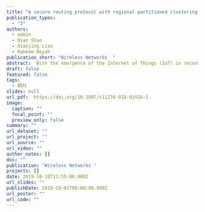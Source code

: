 ```yaml
---
title: "A secure routing protocol with regional partitioned clustering and Beta--"
publication_types:
  - "2"
authors:
  - admin
  - Qian Shao
  - Xiaojing Liao
  - Raheem Beyah 
publication_short: "Wireless Networks  "
abstract:  With the emergence of the Internet of Things (IoT) in recent years, the security has been significantly called more and more people’s attention on wireless communication between the devices and the human-beings, as well as the devices to devices. Smart home (SH), as a small-scale example of the smart application-based field, has benefited from the concept of IoT since it uses an indoor data-centric sensor network. In SH, routing schemes are widely utilized for data aggregation purposes. However, there are three main issues, which can considerably affect the current execution of routing protocol in SH: (1) lack of technical methods for precisely regional division of the network, (2) the difficulty of differentiating data among various functional regions, and (3) the vulnerability of network with advanced internal routing attacks. To address the aforementioned issues, in this paper, a two-layer cluster-based network model for indoor structured SH and a novel Beta-based trust management (BTM) scheme are proposed to defend various types of internal attacks by integrating the variation of trust value, threshold, and evaluation. The proposed structure forms a secure hierarchical routing protocol called SH-PCNBTM to effectively support the data transmission service in SH networks. The performance of SH-PCNBTM is thoroughly evaluated by using a set of comprehensive simulations. We will show that the proposed routing protocol not only ensures the even distribution of cluster-heads in each sub-region, but it also identifies and isolates the malicious sensor nodes accurately and rapidly compared with other trust-based hierarchical routing protocols.
draft: false
featured: false
tags:
  - 期刊
slides: null
url_pdf:  https://doi.org/10.1007/s11276-018-01916-1
image:
  caption: ""
  focal_point: ""
  preview_only: false
summary: ""
url_dataset: ""
url_project: ""
url_source: ""
url_video: ""
author_notes: []
doi: ""
publication: "Wireless Networks "
projects: []
date: 2019-10-10T11:55:00.000Z
url_slides: ""
publishDate: 2019-10-01T00:00:00.000Z
url_poster: ""
url_code: ""
---
```

